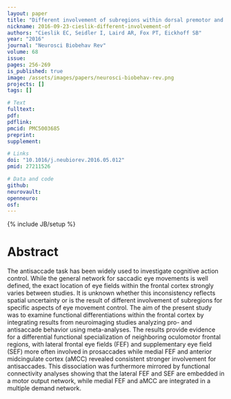```yaml
---
layout: paper
title: "Different involvement of subregions within dorsal premotor and medial frontal cortex for pro- and antisaccades."
nickname: 2016-09-23-cieslik-different-involvement-of
authors: "Cieslik EC, Seidler I, Laird AR, Fox PT, Eickhoff SB"
year: "2016"
journal: "Neurosci Biobehav Rev"
volume: 68
issue: 
pages: 256-269
is_published: true
image: /assets/images/papers/neurosci-biobehav-rev.png
projects: []
tags: []

# Text
fulltext:
pdf:
pdflink:
pmcid: PMC5003685
preprint:
supplement:

# Links
doi: "10.1016/j.neubiorev.2016.05.012"
pmid: 27211526

# Data and code
github:
neurovault:
openneuro:
osf:
---
```

{% include JB/setup %}

# Abstract

The antisaccade task has been widely used to investigate cognitive action control. While the general network for saccadic eye movements is well defined, the exact location of eye fields within the frontal cortex strongly varies between studies. It is unknown whether this inconsistency reflects spatial uncertainty or is the result of different involvement of subregions for specific aspects of eye movement control. The aim of the present study was to examine functional differentiations within the frontal cortex by integrating results from neuroimaging studies analyzing pro- and antisaccade behavior using meta-analyses. The results provide evidence for a differential functional specialization of neighboring oculomotor frontal regions, with lateral frontal eye fields (FEF) and supplementary eye field (SEF) more often involved in prosaccades while medial FEF and anterior midcingulate cortex (aMCC) revealed consistent stronger involvement for antisaccades. This dissociation was furthermore mirrored by functional connectivity analyses showing that the lateral FEF and SEF are embedded in a motor output network, while medial FEF and aMCC are integrated in a multiple demand network.
